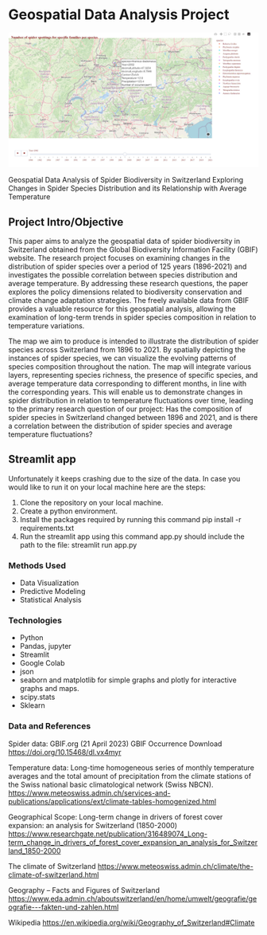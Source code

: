 # Geospatial Data Analysis Project

![alternative text](./maps_html/unnamed.jpeg)

Geospatial Data Analysis of Spider Biodiversity in Switzerland
Exploring Changes in Spider Species Distribution and its Relationship with Average Temperature

## Project Intro/Objective
This paper aims to analyze the geospatial data of spider biodiversity in Switzerland obtained from the Global Biodiversity Information Facility (GBIF) website. The research project focuses on examining changes in the distribution of spider species over a period of 125 years (1896-2021) and investigates the possible correlation between species distribution and average temperature. By addressing these research questions, the paper explores the policy dimensions related to biodiversity conservation and climate change adaptation strategies. The freely available data from GBIF provides a valuable resource for this geospatial analysis, allowing the examination of long-term trends in spider species composition in relation to temperature variations.

The map we aim to produce is intended to illustrate the distribution of spider species across Switzerland from 1896 to 2021. By spatially depicting the instances of spider species, we can visualize the evolving patterns of species composition throughout the nation. The map will integrate various layers, representing species richness, the presence of specific species, and average temperature data corresponding to different months, in line with the corresponding years. This will enable us to demonstrate changes in spider distribution in relation to temperature fluctuations over time, leading to the primary research question of our project:
Has the composition of spider species in Switzerland changed between 1896 and 2021, and is there a correlation between the distribution of spider species and average temperature fluctuations?

## Streamlit app
Unfortunately it keeps crashing due to the size of the data. 
In case you would like to run it on your local machine here are the steps:
1. Clone the repository on your local machine.
2. Create a python environment.
3. Install the packages required by running this command
      pip install -r requirements.txt
4. Run the streamlit app using this command app.py should include the path to the file:
      streamlit run app.py



### Methods Used
* Data Visualization
* Predictive Modeling
* Statistical Analysis

### Technologies
* Python
* Pandas, jupyter
* Streamlit
* Google Colab
* json
* seaborn and matplotlib for simple graphs and plotly for interactive graphs and maps.
* scipy.stats
* Sklearn 

### Data and References 

Spider data:
GBIF.org (21 April 2023) GBIF Occurrence Download  
https://doi.org/10.15468/dl.vx4myr

Temperature data:
Long-time homogeneous series of monthly temperature averages and the total amount of precipitation from the climate stations of the Swiss national basic climatological network (Swiss NBCN). https://www.meteoswiss.admin.ch/services-and-publications/applications/ext/climate-tables-homogenized.html 

Geographical Scope:
Long-term change in drivers of forest cover expansion: an analysis for Switzerland (1850-2000) https://www.researchgate.net/publication/316489074_Long-term_change_in_drivers_of_forest_cover_expansion_an_analysis_for_Switzerland_1850-2000 

The climate of Switzerland https://www.meteoswiss.admin.ch/climate/the-climate-of-switzerland.html 

Geography – Facts and Figures of Switzerland https://www.eda.admin.ch/aboutswitzerland/en/home/umwelt/geografie/geografie---fakten-und-zahlen.html 

Wikipedia 
https://en.wikipedia.org/wiki/Geography_of_Switzerland#Climate 

